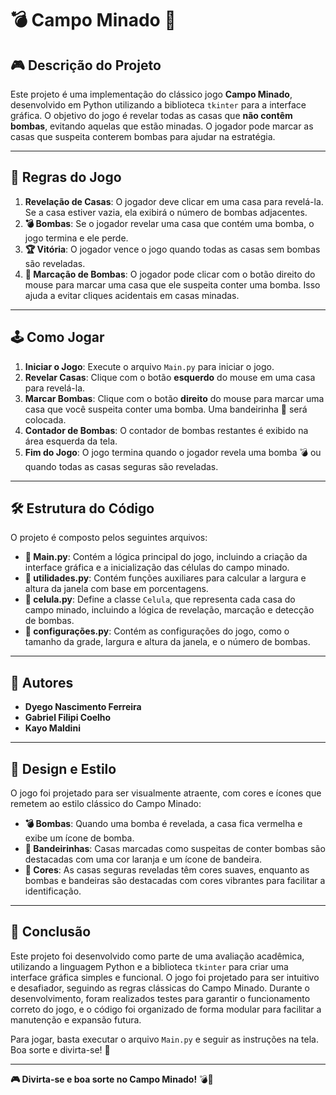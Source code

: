 # 💣 Campo Minado 🚩

## 🎮 Descrição do Projeto

Este projeto é uma implementação do clássico jogo **Campo Minado**, desenvolvido em Python utilizando a biblioteca `tkinter` para a interface gráfica. O objetivo do jogo é revelar todas as casas que **não contêm bombas**, evitando aquelas que estão minadas. O jogador pode marcar as casas que suspeita conterem bombas para ajudar na estratégia.

---

## 📜 Regras do Jogo

1. **Revelação de Casas**: O jogador deve clicar em uma casa para revelá-la. Se a casa estiver vazia, ela exibirá o número de bombas adjacentes.
2. **💣 Bombas**: Se o jogador revelar uma casa que contém uma bomba, o jogo termina e ele perde.
3. **🏆 Vitória**: O jogador vence o jogo quando todas as casas sem bombas são reveladas.
4. **🚩 Marcação de Bombas**: O jogador pode clicar com o botão direito do mouse para marcar uma casa que ele suspeita conter uma bomba. Isso ajuda a evitar cliques acidentais em casas minadas.

---

## 🕹️ Como Jogar

1. **Iniciar o Jogo**: Execute o arquivo `Main.py` para iniciar o jogo.
2. **Revelar Casas**: Clique com o botão **esquerdo** do mouse em uma casa para revelá-la.
3. **Marcar Bombas**: Clique com o botão **direito** do mouse para marcar uma casa que você suspeita conter uma bomba. Uma bandeirinha 🚩 será colocada.
4. **Contador de Bombas**: O contador de bombas restantes é exibido na área esquerda da tela.
5. **Fim do Jogo**: O jogo termina quando o jogador revela uma bomba 💣 ou quando todas as casas seguras são reveladas.

---

## 🛠️ Estrutura do Código

O projeto é composto pelos seguintes arquivos:

- **📄 Main.py**: Contém a lógica principal do jogo, incluindo a criação da interface gráfica e a inicialização das células do campo minado.
- **📄 utilidades.py**: Contém funções auxiliares para calcular a largura e altura da janela com base em porcentagens.
- **📄 celula.py**: Define a classe `Celula`, que representa cada casa do campo minado, incluindo a lógica de revelação, marcação e detecção de bombas.
- **📄 configurações.py**: Contém as configurações do jogo, como o tamanho da grade, largura e altura da janela, e o número de bombas.

---

## 👥 Autores

- **Dyego Nascimento Ferreira**
- **Gabriel Filipi Coelho**
- **Kayo Maldini**

---

## 🎨 Design e Estilo

O jogo foi projetado para ser visualmente atraente, com cores e ícones que remetem ao estilo clássico do Campo Minado:

- **💣 Bombas**: Quando uma bomba é revelada, a casa fica vermelha e exibe um ícone de bomba.
- **🚩 Bandeirinhas**: Casas marcadas como suspeitas de conter bombas são destacadas com uma cor laranja e um ícone de bandeira.
- **🎨 Cores**: As casas seguras reveladas têm cores suaves, enquanto as bombas e bandeiras são destacadas com cores vibrantes para facilitar a identificação.

---

## 🏁 Conclusão

Este projeto foi desenvolvido como parte de uma avaliação acadêmica, utilizando a linguagem Python e a biblioteca `tkinter` para criar uma interface gráfica simples e funcional. O jogo foi projetado para ser intuitivo e desafiador, seguindo as regras clássicas do Campo Minado. Durante o desenvolvimento, foram realizados testes para garantir o funcionamento correto do jogo, e o código foi organizado de forma modular para facilitar a manutenção e expansão futura.

Para jogar, basta executar o arquivo `Main.py` e seguir as instruções na tela. Boa sorte e divirta-se! 🎉

---

**🎮 Divirta-se e boa sorte no Campo Minado!** 💣🚩
